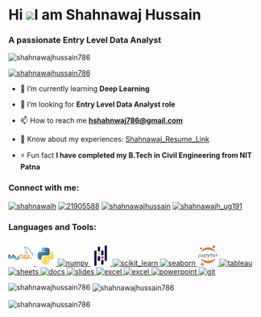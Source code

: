   Hi ![](https://user-images.githubusercontent.com/18350557/176309783-0785949b-9127-417c-8b55-ab5a4333674e.gif)I am Shahnawaj Hussain
  =========================================================================================================================================

<h3 align="left">A passionate Entry Level Data Analyst</h3>

<p align="left"> <img src="https://komarev.com/ghpvc/?username=shahnawajhussain786&label=Profile%20views&color=0e75b6&style=flat" alt="shahnawajhussain786" /> </p>

<p align="left"> <a href="https://github.com/ryo-ma/github-profile-trophy"><img src="https://github-profile-trophy.vercel.app/?username=shahnawajhussain786" alt="shahnawajhussain786" /></a> </p>

- 🌱 I’m currently learning **Deep Learning**

- 👯 I’m looking for **Entry Level Data Analyst role**

- 📫 How to reach me **hshahnwaj786@gmail.com**

- 📄 Know about my experiences: <a href="https://drive.google.com/file/d/1P1njxMhBrrYNWycIQOjKWViijwKWhh1B/view?usp=sharing">Shahnawaj_Resume_Link</a>

- ⚡ Fun fact **I have completed my B.Tech in Civil Engineering from NIT Patna**

<h3 align="left">Connect with me:</h3>
<p align="left">
<a href="https://linkedin.com/in/shahnawajh" target="blank"><img align="center" src="https://raw.githubusercontent.com/rahuldkjain/github-profile-readme-generator/master/src/images/icons/Social/linked-in-alt.svg" alt="shahnawajh" height="30" width="40" /></a>
<a href="https://stackoverflow.com/users/21905588" target="blank"><img align="center" src="https://raw.githubusercontent.com/rahuldkjain/github-profile-readme-generator/master/src/images/icons/Social/stack-overflow.svg" alt="21905588" height="30" width="40" /></a>
<a href="https://fb.com/shahnawajhussain" target="blank"><img align="center" src="https://raw.githubusercontent.com/rahuldkjain/github-profile-readme-generator/master/src/images/icons/Social/facebook.svg" alt="shahnawajhussain" height="30" width="40" /></a>
<a href="https://www.hackerrank.com/shahnawajh_ug191" target="blank"><img align="center" src="https://raw.githubusercontent.com/rahuldkjain/github-profile-readme-generator/master/src/images/icons/Social/hackerrank.svg" alt="shahnawajh_ug191" height="30" width="40" /></a>
</p>

<h3 align="left">Languages and Tools:</h3>
<p align="left"> <a href="https://www.mysql.com/" target="_blank" rel="noreferrer"> <img src="https://raw.githubusercontent.com/devicons/devicon/master/icons/mysql/mysql-original-wordmark.svg" alt="mysql" width="50" height="50"/> </a> <a href="https://www.python.org" target="_blank" rel="noreferrer"> <img src="https://raw.githubusercontent.com/devicons/devicon/master/icons/python/python-original.svg" alt="python" width="40" height="40"/> </a> <a href="https://numpy.org/" target="_blank" rel="noreferrer"> <img src="https://user-images.githubusercontent.com/50221806/86498201-a8bd8680-bd39-11ea-9d08-66b610a8dc01.png" alt="numpy" width="40" height="40"/> </a> <a href="https://pandas.pydata.org/" target="_blank" rel="noreferrer"> <img src="https://raw.githubusercontent.com/devicons/devicon/2ae2a900d2f041da66e950e4d48052658d850630/icons/pandas/pandas-original.svg" alt="pandas" width="40" height="40"/> </a> <a href="https://scikit-learn.org/" target="_blank" rel="noreferrer"> <img src="https://upload.wikimedia.org/wikipedia/commons/0/05/Scikit_learn_logo_small.svg" alt="scikit_learn" width="50" height="50"/> </a> <a href="https://seaborn.pydata.org/" target="_blank" rel="noreferrer"> <img src="https://seaborn.pydata.org/_images/logo-mark-lightbg.svg" alt="seaborn" width="40" height="40"/> </a> <a href="https://jupyter.org/" target="_blank" rel="noreferrer"> <img src="https://github.com/devicons/devicon/blob/master/icons/jupyter/jupyter-original-wordmark.svg" alt="jupyter" width="40" height="40"/> </a> <a href="https://public.tableau.com/app" target="_blank" rel="noreferrer"> <img src="https://public.tableau.com/app/assets/images/tableau-sparkle.png" alt="tableau" width="50" height="50"/> </a> <a href="https://docs.google.com/spreadsheets" target="_blank" rel="noreferrer"> <img src="https://upload.wikimedia.org/wikipedia/commons/thumb/3/30/Google_Sheets_logo_%282014-2020%29.svg/1498px-Google_Sheets_logo_%282014-2020%29.svg.png" alt="sheets" width="40" height="40"/> </a> <a href="https://docs.google.com" target="_blank" rel="noreferrer"> <img src="https://mailmeteor.com/logos/assets/PNG/Google_Docs_Logo_512px.png" alt="docs" width="40" height="40"/> </a> <a href="https://docs.google.com/presentation" target="_blank" rel="noreferrer"> <img src="https://upload.wikimedia.org/wikipedia/commons/thumb/1/16/Google_Slides_2020_Logo.svg/1200px-Google_Slides_2020_Logo.svg.png" alt="slides" width="40" height="40"/> </a> <a href= "https://www.microsoft.com/en-in/microsoft-365/excel" target="_blank" rel="noreferrer"> <img src="https://upload.wikimedia.org/wikipedia/commons/thumb/3/31/Microsoft_Office_Excel_%282013%E2%80%932019%29.svg/1200px-Microsoft_Office_Excel_%282013%E2%80%932019%29.svg.png" alt="excel" width="40" height="40"/> </a> <a href= "https://www.microsoft.com/en-in/microsoft-365/word" target="_blank" rel="noreferrer"> <img src="https://upload.wikimedia.org/wikipedia/commons/thumb/8/8d/Microsoft_Word_2013-2019_logo.svg/881px-Microsoft_Word_2013-2019_logo.svg.png" alt="excel" width="40" height="40"/> </a> <a href= "https://www.microsoft.com/en-in/microsoft-365/powerpoint" target="_blank" rel="noreferrer"> <img src="https://seeklogo.com/images/M/microsoft-powerpoint-2013-logo-52B688AEC4-seeklogo.com.png" alt="powerpoint" width="40" height="40"/> </a> <a href="https://git-scm.com/" target="_blank" rel="noreferrer"> <img src="https://www.vectorlogo.zone/logos/git-scm/git-scm-icon.svg" alt="git" width="40" height="40"/> </a> </p>

<p><img align="left" src="https://github-readme-stats.vercel.app/api/top-langs?username=shahnawajhussain786&show_icons=true&locale=en&layout=compact" alt="shahnawajhussain786" /></p>

<p>&nbsp;<img align="center" src="https://github-readme-stats.vercel.app/api?username=shahnawajhussain786&show_icons=true&locale=en" alt="shahnawajhussain786" /></p>

<p><img align="center" src="https://github-readme-streak-stats.herokuapp.com/?user=shahnawajhussain786&" alt="shahnawajhussain786" /></p>


